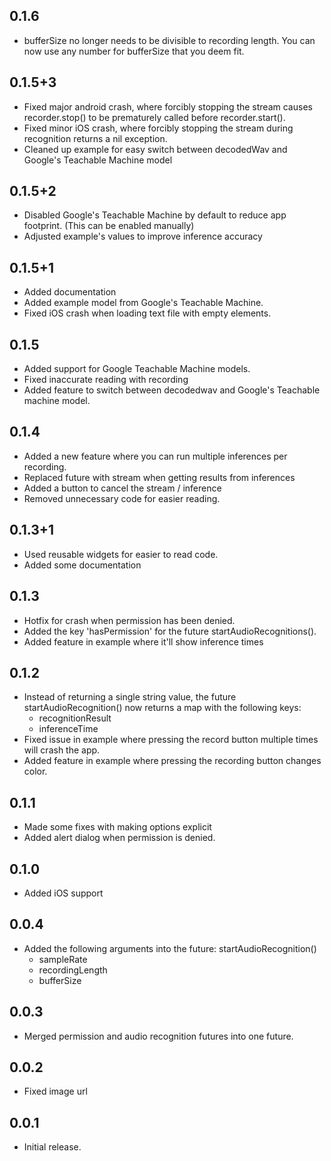 ## 0.1.6
* bufferSize no longer needs to be divisible to recording length. You can now use any number for bufferSize that you deem fit.

## 0.1.5+3
* Fixed major android crash, where forcibly stopping the stream causes recorder.stop() to be prematurely called before recorder.start().
* Fixed minor iOS crash, where forcibly stopping the stream during recognition returns a nil exception.
* Cleaned up example for easy switch between decodedWav and Google's Teachable Machine model

## 0.1.5+2
* Disabled Google's Teachable Machine by default to reduce app footprint. (This can be enabled manually)
* Adjusted example's values to improve inference accuracy

## 0.1.5+1
* Added documentation
* Added example model from Google's Teachable Machine.
* Fixed iOS crash when loading text file with empty elements.

## 0.1.5
* Added support for Google Teachable Machine models.
* Fixed inaccurate reading with recording
* Added feature to switch between decodedwav and Google's Teachable machine model.

## 0.1.4
* Added a new feature where you can run multiple inferences per recording.
* Replaced future with stream when getting results from inferences
* Added a button to cancel the stream / inference
* Removed unnecessary code for easier reading.

## 0.1.3+1
* Used reusable widgets for easier to read code.
* Added some documentation 

## 0.1.3
* Hotfix for crash when permission has been denied.
* Added the key 'hasPermission' for the future startAudioRecognitions().
* Added feature in example where it'll show inference times

## 0.1.2
* Instead of returning a single string value, the future startAudioRecognition() now returns a map with the following keys:
    - recognitionResult 
    - inferenceTime
* Fixed issue in example where pressing the record button multiple times will crash the app.
* Added feature in example where pressing the recording button changes color.

## 0.1.1
* Made some fixes with making options explicit
* Added alert dialog when permission is denied.

## 0.1.0
* Added iOS support

## 0.0.4
* Added the following arguments into the future: startAudioRecognition()
    - sampleRate
    - recordingLength
    - bufferSize

## 0.0.3
* Merged permission and audio recognition futures into one future.

## 0.0.2
* Fixed image url

## 0.0.1

* Initial release.
